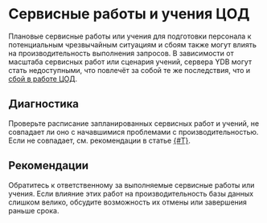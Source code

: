 # Сервисные работы и учения ЦОД

Плановые сервисные работы или учения для подготовки персонала к потенциальным чрезвычайным ситуациям и сбоям также могут влиять на производительность выполнения запросов. В зависимости от масштаба сервисных работ или сценария учений, сервера YDB могут стать недоступными, что повлечёт за собой те же последствия, что и [сбой в работе ЦОД](./dc-outage.md).

## Диагностика

Проверьте расписание запланированных сервисных работ и учений, не совпадает ли оно с начавшимися проблемами с производительностью. Если не совпадает, см. рекомендации в статье [{#T}](dc-outage.md).

## Рекомендации

Обратитесь к ответственному за выполняемые сервисные работы или учения. Если влияние этих работ на производительность базы данных слишком велико, обсудите возможность их отмены или завершения раньше срока.
